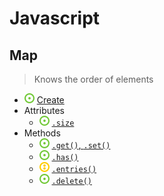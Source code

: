 # Javascript
## Map
> Knows the order of elements
- ![](../../-/1.png) [Create](js-map-create-example.html)
- Attributes
    - ![](../../-/1.png) [`.size`](js-map-length-example.html)
- Methods
    - ![](../../-/1.png) [`.get()`, `.set()`](js-map-get-set-example.html)
    - ![](../../-/1.png) [`.has()`](js-map-has-example.html)
    - ![](../../-/2.png) [`.entries()`](js-map-entries-example.html)
    - ![](../../-/1.png) [`.delete()`](js-map-delete-example.html)